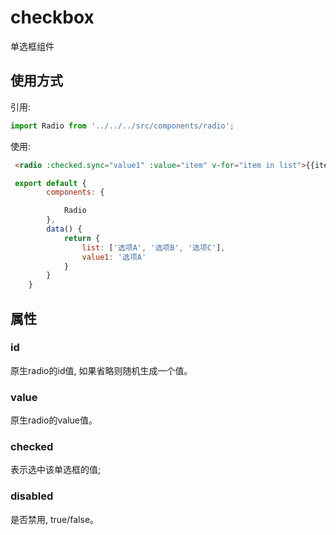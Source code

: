 # checkbox

单选框组件

## 使用方式

引用:
```javascript
import Radio from '../../../src/components/radio';
```

使用:

```html
 <radio :checked.sync="value1" :value="item" v-for="item in list">{{item}}</radio>
```

```javascript
 export default {
        components: {

            Radio
        },
        data() {
            return {
                list: ['选项A', '选项B', '选项C'],
                value1: '选项A'
            }
        }
    }
```
## 属性

### id

原生radio的id值, 如果省略则随机生成一个值。

### value

原生radio的value值。

### checked

表示选中该单选框的值;

### disabled

是否禁用, true/false。